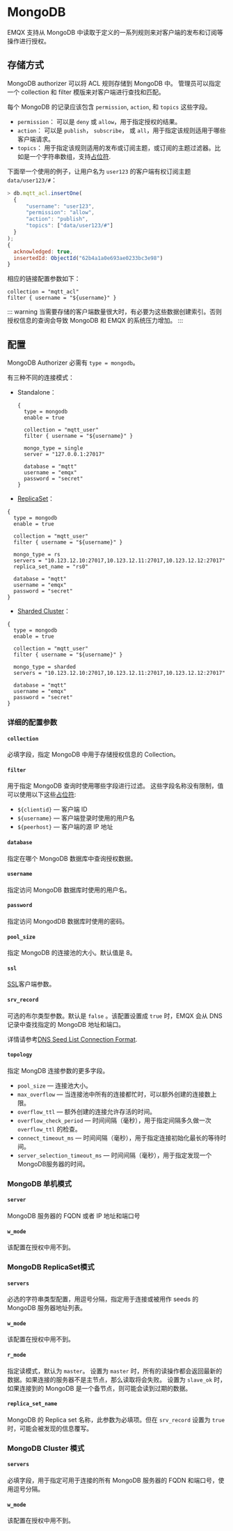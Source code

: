 # MongoDB

EMQX 支持从 MongoDB 中读取于定义的一系列规则来对客户端的发布和订阅等操作进行授权。

## 存储方式

MongoDB authorizer 可以将 ACL 规则存储到 MongoDB 中。
管理员可以指定一个 collection 和 filter 模版来对客户端进行查找和匹配。

每个 MongoDB 的记录应该包含 `permission`, `action`, 和 `topics` 这些字段。
* `permission`： 可以是 `deny` 或 `allow`，用于指定授权的结果。
* `action`： 可以是 `publish`， `subscribe`， 或 `all`，用于指定该规则适用于哪些客户端请求。
* `topics`： 用于指定该规则适用的发布或订阅主题，或订阅的主题过滤器。比如是一个字符串数组，支持[占位符](./authz.md#主题占位符).

下面举一个使用的例子，让用户名为 `user123` 的客户端有权订阅主题 `data/user123/#`：

```js
> db.mqtt_acl.insertOne(
  {
      "username": "user123",
      "permission": "allow",
      "action": "publish",
      "topics": ["data/user123/#"]
  }
);
{
  acknowledged: true,
  insertedId: ObjectId("62b4a1a0e693ae0233bc3e98")
}
```

相应的链接配置参数如下：

```
collection = "mqtt_acl"
filter { username = "${username}" }

```

::: warning
当需要存储的客户端数量很大时，有必要为这些数据创建索引。否则授权信息的查询会导致 MongoDB 和 EMQX 的系统压力增加。
:::

## 配置

MongoDB Authorizer 必需有 `type = mongodb`。

有三种不同的连接模式：

* Standalone：
  ```
  {
    type = mongodb
    enable = true

    collection = "mqtt_user"
    filter { username = "${username}" }

    mongo_type = single
    server = "127.0.0.1:27017"

    database = "mqtt"
    username = "emqx"
    password = "secret"
  }
  ```

*  [ReplicaSet](https://www.mongodb.com/docs/manual/reference/replica-configuration/)：

```
{
  type = mongodb
  enable = true

  collection = "mqtt_user"
  filter { username = "${username}" }

  mongo_type = rs
  servers = "10.123.12.10:27017,10.123.12.11:27017,10.123.12.12:27017"
  replica_set_name = "rs0"

  database = "mqtt"
  username = "emqx"
  password = "secret"
}
```

*  [Sharded Cluster](https://www.mongodb.com/docs/manual/sharding/)：

```
{
  type = mongodb
  enable = true

  collection = "mqtt_user"
  filter { username = "${username}" }

  mongo_type = sharded
  servers = "10.123.12.10:27017,10.123.12.11:27017,10.123.12.12:27017"

  database = "mqtt"
  username = "emqx"
  password = "secret"
}
```

### 详细的配置参数

#### `collection`

必填字段，指定 MongoDB 中用于存储授权信息的 Collection。

#### `filter`

用于指定 MongoDB 查询时使用哪些字段进行过滤。
这些字段名称没有限制，值可以使用以下这些[占位符](./authz.md#Authorizer配置中的占位符):
* `${clientid}` — 客户端 ID
* `${username}` — 客户端登录时使用的用户名
* `${peerhost}` — 客户端的源 IP 地址

#### `database`

指定在哪个 MongoDB 数据库中查询授权数据。

#### `username`

指定访问 MongoDB 数据库时使用的用户名。

#### `password`

指定访问 MongodDB 数据库时使用的密码。

#### `pool_size`

指定 MongoDB 的连接池的大小。默认值是 8。

#### `ssl`

[SSL](../ssl.md)客户端参数。

#### `srv_record`

可选的布尔类型参数。默认是 `false` 。该配置设置成 `true` 时，EMQX 会从 DNS 记录中查找指定的 MongoDB 地址和端口。

详情请参考[DNS Seed List Connection Format](https://www.mongodb.com/docs/manual/reference/connection-string/#dns-seed-list-connection-format).

#### `topology`

指定 MongDB 连接参数的更多字段。

* `pool_size` — 连接池大小。
* `max_overflow` — 当连接池中所有的连接都忙时，可以额外创建的连接数上限。
* `overflow_ttl` — 额外创建的连接允许存活的时间。
* `overflow_check_period` — 时间间隔（毫秒），用于指定间隔多久做一次 `overflow_ttl` 的检查。
* `connect_timeout_ms` — 时间间隔（毫秒），用于指定连接初始化最长的等待时间。
* `server_selection_timeout_ms` — 时间间隔（毫秒），用于指定发现一个MongoDB服务器的时间。
<!--
TODO
* `local_threshold_ms` — ms duration, secondaries only which RTTs fit in the window from lower RTT to lower RTT + `local_threshold_ms` could be selected for handling user's requests.
* `wait_queue_timeout_ms` — ms duration, max time for waiting for a worker to be available in the internal pool.
* `heartbeat_frequency_ms` — ms duration, default delay between Topology rescans.
* `min_heartbeat_frequency_ms` — ms duration, the minimum delay between Topology rescans.
-->

### MongoDB 单机模式

#### `server`

MongoDB 服务器的 FQDN 或者 IP 地址和端口号


#### `w_mode`

该配置在授权中用不到。

### MongoDB ReplicaSet模式

#### `servers`

必选的字符串类型配置，用逗号分隔，指定用于连接或被用作 seeds 的 MongoDB 服务器地址列表。

#### `w_mode`

该配置在授权中用不到。

#### `r_mode`

指定读模式，默认为 `master`。
设置为 `master` 时，所有的读操作都会返回最新的数据。如果连接的服务器不是主节点，那么读取将会失败。
设置为 `slave_ok` 时，如果连接到的 MongoDB 是一个备节点，则可能会读到过期的数据。

#### `replica_set_name`

MongoDB 的 Replica set 名称，此参数为必填项。但在 `srv_record` 设置为 `true` 时，可能会被发现的信息覆写。

### MongoDB Cluster 模式

#### `servers`

必填字段，用于指定可用于连接的所有 MongoDB 服务器的 FQDN 和端口号，使用逗号分隔。

#### `w_mode`

该配置在授权中用不到。
